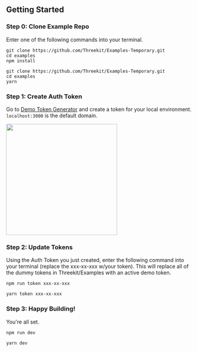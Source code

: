 ## Getting Started

### Step 0: Clone Example Repo

Enter one of the following commands into your terminal.

```
git clone https://github.com/Threekit/Examples-Temporary.git
cd examples
npm install
```

```
git clone https://github.com/Threekit/Examples-Temporary.git
cd examples
yarn
```

### Step 1: Create Auth Token

Go to [Demo Token Generator](https://token-gen.demo.threekit.com/demos-public) and create a token for your local environment. `localhost:3000` is the default domain.

<img src="https://i.imgur.com/06chXMS.gif" height="300px" />

### Step 2: Update Tokens

Using the Auth Token you just created, enter the following command into your terminal (replace the xxx-xx-xxx w/your token). This will replace all of the dummy tokens in Threekit/Examples with an active demo token.

```
npm run token xxx-xx-xxx
```

```
yarn token xxx-xx-xxx
```

### Step 3: Happy Building!

You're all set.

```
npm run dev
```

```
yarn dev
```

